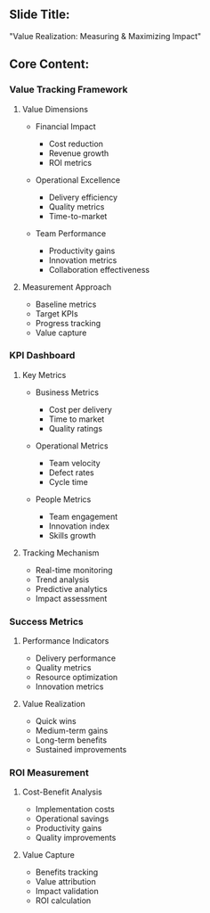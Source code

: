 ## Slide Title:
"Value Realization: Measuring & Maximizing Impact"

## Core Content:

### Value Tracking Framework
1. Value Dimensions
   - Financial Impact
     * Cost reduction
     * Revenue growth
     * ROI metrics
   
   - Operational Excellence
     * Delivery efficiency
     * Quality metrics
     * Time-to-market
   
   - Team Performance
     * Productivity gains
     * Innovation metrics
     * Collaboration effectiveness

2. Measurement Approach
   - Baseline metrics
   - Target KPIs
   - Progress tracking
   - Value capture

### KPI Dashboard
1. Key Metrics
   - Business Metrics
     * Cost per delivery
     * Time to market
     * Quality ratings
   
   - Operational Metrics
     * Team velocity
     * Defect rates
     * Cycle time
   
   - People Metrics
     * Team engagement
     * Innovation index
     * Skills growth

2. Tracking Mechanism
   - Real-time monitoring
   - Trend analysis
   - Predictive analytics
   - Impact assessment

### Success Metrics
1. Performance Indicators
   - Delivery performance
   - Quality metrics
   - Resource optimization
   - Innovation metrics

2. Value Realization
   - Quick wins
   - Medium-term gains
   - Long-term benefits
   - Sustained improvements

### ROI Measurement
1. Cost-Benefit Analysis
   - Implementation costs
   - Operational savings
   - Productivity gains
   - Quality improvements

2. Value Capture
   - Benefits tracking
   - Value attribution
   - Impact validation
   - ROI calculation
